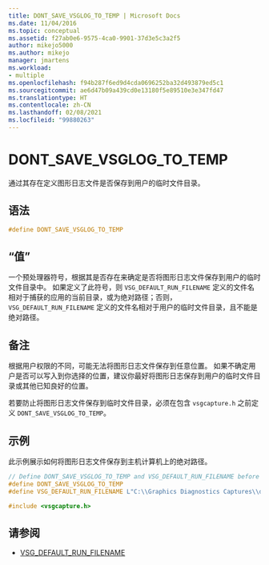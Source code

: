```yaml
---
title: DONT_SAVE_VSGLOG_TO_TEMP | Microsoft Docs
ms.date: 11/04/2016
ms.topic: conceptual
ms.assetid: f27ab0e6-9575-4ca0-9901-37d3e5c3a2f5
author: mikejo5000
ms.author: mikejo
manager: jmartens
ms.workload:
- multiple
ms.openlocfilehash: f94b287f6ed9d4cda0696252ba32d493879ed5c1
ms.sourcegitcommit: ae6d47b09a439cd0e13180f5e89510e3e347fd47
ms.translationtype: HT
ms.contentlocale: zh-CN
ms.lasthandoff: 02/08/2021
ms.locfileid: "99880263"
---
```

# <a name="dont_save_vsglog_to_temp"></a>DONT_SAVE_VSGLOG_TO_TEMP
通过其存在定义图形日志文件是否保存到用户的临时文件目录。

## <a name="syntax"></a>语法

```C++
#define DONT_SAVE_VSGLOG_TO_TEMP
```

## <a name="value"></a>“值”
 一个预处理器符号，根据其是否存在来确定是否将图形日志文件保存到用户的临时文件目录中。 如果定义了此符号，则 `VSG_DEFAULT_RUN_FILENAME` 定义的文件名相对于捕获的应用的当前目录，或为绝对路径；否则，`VSG_DEFAULT_RUN_FILENAME` 定义的文件名相对于用户的临时文件目录，且不能是绝对路径。

## <a name="remarks"></a>备注
 根据用户权限的不同，可能无法将图形日志文件保存到任意位置。 如果不确定用户是否可以写入到你选择的位置，建议你最好将图形日志保存到用户的临时文件目录或其他已知良好的位置。

 若要防止将图形日志文件保存到临时文件目录，必须在包含 `vsgcapture.h` 之前定义 `DONT_SAVE_VSGLOG_TO_TEMP`。

## <a name="example"></a>示例
 此示例展示如何将图形日志文件保存到主机计算机上的绝对路径。

```cpp
// Define DONT_SAVE_VSGLOG_TO_TEMP and VSG_DEFAULT_RUN_FILENAME before including vsgcapture.h
#define DONT_SAVE_VSGLOG_TO_TEMP
#define VSG_DEFAULT_RUN_FILENAME L"C:\\Graphics Diagnostics Captures\\default.vsglog"

#include <vsgcapture.h>
```

## <a name="see-also"></a>请参阅
- [VSG_DEFAULT_RUN_FILENAME](vsg-default-run-filename.md)
